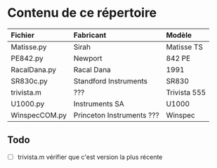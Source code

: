 # Contenu de ce répertoire


|Fichier|Fabricant|Modèle|
|:---------|:----------|:----------|
|Matisse.py|Sirah|Matisse TS|
|PE842.py|Newport|842 PE|
|RacalDana.py|Racal Dana|1991|
|SR830c.py|Standford Instruments|SR830|
|trivista.m|???|Trivista 555|
|U1000.py|Instruments SA|U1000|
|WinspecCOM.py|Princeton Instruments ???|Winspec|

## Todo
- [ ] trivista.m vérifier que c'est version la plus récente

